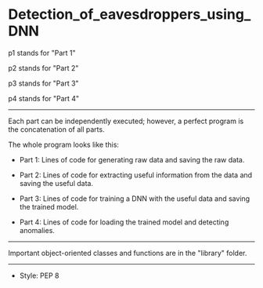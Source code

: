 # Detection_of_eavesdroppers_using_DNN

p1 stands for "Part 1"

p2 stands for "Part 2"

p3 stands for "Part 3"

p4 stands for "Part 4"

---
Each part can be independently executed; however, a perfect program is the concatenation of all parts.

The whole program looks like this:
- Part 1: Lines of code for generating raw data and saving the raw data.
      
- Part 2: Lines of code for extracting useful information from the data and saving the useful data.
      
- Part 3: Lines of code for training a DNN with the useful data and saving the trained model.
      
- Part 4: Lines of code for loading the trained model and detecting anomalies.

---
Important object-oriented classes and functions are in the "library" folder.

---
- Style: PEP 8

